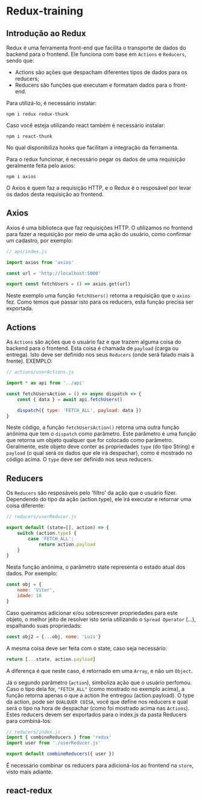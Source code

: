# Redux-training

## Introdução ao Redux

Redux é uma ferramenta front-end que facilita o transporte de dados do backend para o frontend. Ele funciona com base em `Actions` e `Reducers`, sendo que:

- Actions são ações que despacham diferentes tipos de dados para os reducers;
- Reducers são funções que executam e formatam dados para o front-end.

Para utilizá-lo, é necessário instalar:

    npm i redux redux-thunk

Caso você esteja utilizando react também é necessário instalar: 

    npm i react-thunk

No qual disponibiliza hooks que facilitam a integração da ferramenta.

Para o redux funcionar, é necessário pegar os dados de uma requisição geralmente feita pelo axios:

    npm i axios

O Axios é quem faz a requisição HTTP, e o Redux é o resposável por levar os dados desta requisição ao frontend.

## Axios

Axios é uma biblioteca que faz requisições HTTP. O utilizamos no frontend para fazer a requisição por meio de uma ação do usuário, como confirmar um cadastro, por exemplo:

```js
// api/index.js

import axios from 'axios'

const url = 'http://localhost:5000'

export const fetchUsers = () => axios.get(url)
```
Neste exemplo uma função `fetchUsers()` retorna a requisição que o `axios` fez. Como temos que passar isto para os reducers, esta função precisa ser exportada.

## Actions

As `Actions` são ações que o usuário faz e que trazem alguma coisa do backend para o frontend. Esta coisa é chamada de `payload` (carga ou entrega). Isto deve ser definido nos seus `Reducers` (onde será falado mais à frente). EXEMPLO:

```js
// actions/userActions.js

import * as api from '../api'

const fetchUsersAction = () => async dispatch => {
    const { data } = await api.fetchUsers()

    dispatch({ type: 'FETCH_ALL', payload: data })
}
```

Neste código, a função `fetchUsersAction()` retorna uma outra função anônima que tem o `dispatch` como parâmetro. Este parâmetro é uma função que retorna um objeto qualquer que for colocado como parâmetro. Geralmente, este objeto deve conter as propriedades `type` (do tipo String) e `payload` (o qual será os dados que ele irá despachar), como é mostrado no código acima. O `type` deve ser definido nos seus reducers.

## Reducers

Os `Reducers` são resposáveis pelo 'filtro' da ação que o usuário fizer. Dependendo do tipo da ação (action.type), ele irá executar e retornar uma coisa diferente:

```js
// reducers/userReducer.js

export default (state=[], action) => {
    switch (action.type) {
        case 'FETCH_ALL':
            return action.payload            
    }    
}
```

Nesta função anônima, o parâmetro state representa o estado atual dos dados. Por exemplo:

```js
const obj = {
    nome: 'Vitor',
    idade: 18
}
```

Caso queiramos adicionar e/ou sobrescrever propriedades para este objeto, o melhor jeito de resolver isto seria utilizando o `Spread Operator` (...), espalhando suas propriedads:

```js
const obj2 = {...obj, nome: 'Luís'}
```

A mesma coisa deve ser feita com o state, caso seja necessário:

```js
return [...state, action.payload]
```

A diferença é que neste caso, é retornado em uma `Array`, e não um `Object`.

Já o segundo parâmetro (`action`), simboliza ação que o usuário perfomou. Caso o tipo dela for, `"FETCH_ALL"` (como mostrado no exemplo acima), a função retorna apenas o que a action lhe entregou (action.payload). O type da action, pode ser `QUALQUER COISA`, você que define nos reducers e qual será o tipo na hora de despachar (como foi mostrado acima nas `Actions`). Estes reducers devem ser exportados para o index.js da pasta Reducers para combiná-los:

```js
// reducers/index.js
import { combineReducers } from 'redux'
import user from './userReducer.js'

export default combineReducers({ user })
```

É necessário combinar os reducers para adicioná-los ao frontend na `store`, visto mais adiante.

## react-redux
